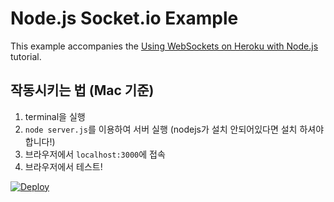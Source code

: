 # Node.js Socket.io Example

This example accompanies the
[Using WebSockets on Heroku with Node.js](https://devcenter.heroku.com/articles/node-websockets)
tutorial.

## 작동시키는 법 (Mac 기준)
1. terminal을 실행
2. `node server.js`를 이용하여 서버 실행 (nodejs가 설치 안되어있다면 설치 하셔야 합니다!)
3. 브라우저에서 `localhost:3000`에 접속
4. 브라우저에서 테스트!

[![Deploy](https://www.herokucdn.com/deploy/button.svg)](https://heroku.com/deploy)
